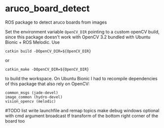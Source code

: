 # aruco_board_detect
ROS package to detect aruco boards from images

Set the environment variable `OpenCV_DIR` pointing to a custom openCV build, since this package doesn't work with OpenCV 3.2 bundled with Ubuntu Bionic + ROS Melodic. Use
 ```
catkin build -DOpenCV_DIR=${OpenCV_DIR}
 ```
or
```
catkin_make -DOpenCV_DIR=${OpenCV_DIR}
```
to build the workspace. On Ubuntu Bionic I had to recompile dependencies of this package that also rely on OpenCV:
```
common_msgs (jade-devel)
image_common (hydro-devel)
vision_opencv (melodic)
```


#TODO list
write launchfile and remap topics
make debug windows optional with cmd argument
broadcast tf transform of the bottom right corner of the board too

